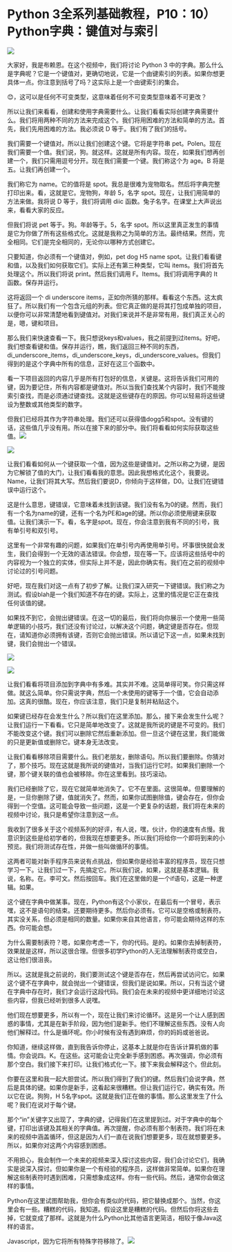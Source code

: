 # Python 3全系列基础教程，P10：10）Python字典：键值对与索引 

![](img/50bb6b5301b650cc2149f5090f089eae_0.png)

大家好，我是布赖恩。在这个视频中，我们将讨论 Python 3 中的字典。那么什么是字典呢？它是一个键值对，更确切地说，它是一个由键索引的列表。如果你想更具体一点。你注意到括号了吗？这实际上是一个由键索引的集合。

😊，这可以是任何不可变类型，这意味着任何不可变类型意味着不可更改？

所以让我们来看看，创建和使用字典需要什么。让我们看看实际创建字典需要什么。我们将用两种不同的方法来完成这个。我们将用困难的方法和简单的方法。首先，我们先用困难的方法。我必须说 D 等于。我们有了我们的括号。

我们需要一个键值对。所以让我们创建这个键。它将是字符串 pet。Polen。现在我们需要一个值。我们说，狗。就这样。这就是所有内容。现在，如果我们想再创建一个，我们只需用逗号分开。现在我们需要一个键。我们称这个为 age。B 将是五。让我们再创建一个。

我们称它为 name。它的值将是 spot。我总是很难为宠物取名。然后将字典完整打印出来。看，这就是它。宠物狗，年龄 5，名字 spot。现在，让我们用简单的方法来做。我将说 D 等于，我们将调用 diic 函数。兔子名字。在课堂上大声说出来，看看大家的反应。

但我们将说 pet 等于。狗。年龄等于。5，名字 spot。所以这里真正发生的事情是它为你做了所有这些格式化。这就是我称之为简单的方法。最终结果。然而，完全相同。它们是完全相同的，无论你以哪种方式创建它。

只要知道，你必须有一个键值对，例如，pet dog H5 name spot。让我们看看键和值，以及我们如何获取它们。实际上还有第三种类型，它叫 items。我们将首先处理这个。所以我们将说 print。然后我们调用 F。Items。我们将调用字典的 It 函数。保存并运行。

这将返回一个 di underscore items，正如你所猜的那样。看看这个东西。这太疯狂了。所以我们有一个包含元组的列表。但它真正做的是将其打包成单独的项目，以便你可以非常清楚地看到键值对。对我们来说并不是非常有用，我们真正关心的是，嗯，键和项目。

那么我们来快速查看一下。我只想说keys和values，我之前提到过items。好吧，我们想查看键和值。保存并运行，瞧，我们返回三种不同的东西，di_underscore_items，di_underscore_keys，di_underscore_values。但我们得到的是这个字典中所有的信息，正好在这三个函数中。

看一下项目返回的内容几乎是所有打包好的信息，关键是。这将告诉我们可用的键，因为要记住，所有内容都是键值对。所以当我们查找某个内容时，我们不能按索引查找，而是必须通过键查找。这就是这些键存在的原因。你可以轻易将这些键设为整数或其他类型的数字。

但我们已经将其作为字符串处理。我们还可以获得值dogg5和spot。没有键的话，这些值几乎没有用。所以在接下来的部分中。我们将看看如何实际获取这些值。![](img/50bb6b5301b650cc2149f5090f089eae_2.png)

![](img/50bb6b5301b650cc2149f5090f089eae_3.png)

让我们看看如何从一个键获取一个值，因为这些是键值对。之所以称之为键，是因为它解锁了值的大门，让我们看看我的意思。因此我想格式化这个，我要说。Name，让我们将其大写。然后我们要说D，你倾向于这样做，D0。让我们在键错误中运行这个。

这是什么意思，键错误，它意味着未找到该键。我们没有名为0的键。然而，我们有一个名为name的键，还有一个名为PE和age的键。所以你必须使用键来获取值。让我们演示一下。看，名字是spot。现在，你会注意到我有不同的引号，我有单引号和双引号。

这里有一个非常有趣的问题，如果我们在单引号内再使用单引号。坏事很快就会发生，我们会得到一个无效的语法错误。你会想，现在等一下。应该将这些括号中的内容视为一个独立的实体，但实际上并不是，因此你确实有。我们在之前的视频中讨论过的引号问题。

好吧，现在我们对这一点有了初步了解。让我们深入研究一下键错误。我们称之为测试。假设blah是一个我们知道不存在的键。实际上，这里的情况是它正在查找任何该值的键。

如果找不到它，会抛出键错误。在这一切的最后，我们将向你展示一个使用一些简单逻辑的小技巧，我们还没有讨论过，以解决这个问题，确定键是否存在。但现在，请知道你必须拥有该键，否则它会抛出错误。所以请记下这一点，如果未找到键，我们会抛出一个错误。

![](img/50bb6b5301b650cc2149f5090f089eae_5.png)

![](img/50bb6b5301b650cc2149f5090f089eae_6.png)

让我们看看将项目添加到字典中有多难。其实并不难。这简单得可笑。你只需这样做。就这么简单。你只需说字典，然后一个未使用的键等于一个值，它会自动添加。这真的很酷。现在，你应该注意，我们只是复制并粘贴这个。

如果键已经存在会发生什么？所以我们在这里添加。那么，接下来会发生什么呢？让我们运行一下看看。它只是简单地改变了。这就是我所说的键是不可变的。我们不能改变这个键。我们可以删除它然后重新添加。但一旦这个键在这里，我们能做的只是更新值或删除它。键本身无法改变。

让我们看看移除项目需要什么。我们老朋友，删除语句。所以我们要删除。你猜对了，那个技巧。现在这就是我所说的键值对，当我们运行它时。如果我们删除一个键，那个键关联的值也会被移除。你在这里看到。技巧滚动。

我们已经删除了它，现在它就简单地消失了。它不在里面。这很简单。但要理解的是，一旦你删除了键，值就消失了。然而，如果你试图删除值，键会存在，但你会得到一个空值。这可能会导致一些问题，这是一个更复杂的话题，我们将在未来的视频中讨论，我只是希望你注意到这一点。

我收到了很多关于这个视频系列的好评，有人说，嘿，伙计，你的速度有点慢。我意识到这些是给初学者的，但我现在想要更多。所以我们将给你一个即将到来的小预览。我们将测试存在性，并做一些叫做循环的事情。

这两者可能对新手程序员来说有点挑战，但如果你是经验丰富的程序员，现在只想学习一下。让我们过一下，先搞定它。所以我们说，如果，这就是基本逻辑。我说，名称。在。李可文。然后按回车。我们在这里做的是一个if语句，这是一种逻辑。如果。

这个键在字典中做某事。现在，Python有这个小家伙，在最后有一个冒号，表示嘿，这不是语句的结束。还要期待更多。然后你必须有。它可以是空格或制表符。其实没关系，但必须是相同的数量。如果你来自其他语言，你可能会期待这样的东西。你可能会想。

为什么需要制表符？嗯，如果你考虑一下，你的代码。是的。如果你去掉制表符，效果就是这样，所以这很合理。但很多初学Python的人无法理解制表符或空白，这让他们很沮丧。

所以。这就是我之前说的，我们要测试这个键是否存在，然后再尝试访问它。如果这个键不在字典中，就会抛出一个键错误，但我们是说如果。所以，只有当这个键在字典中存在时，我们才会运行这段代码。我们会在未来的视频中更详细地讨论这些内容，但我已经听到很多人说嘿。

他们现在想要更多，所以有一个，现在让我们来讨论循环。这是另一个让人感到困惑的事情，尤其是在新手阶段，因为他们是新手。他们不理解这些东西。没有人向他们解释过。什么是循环呢。你小时候有没有遇到麻烦，你的妈妈或爸爸说。

你知道，继续这样做，直到我告诉你停止，这基本上就是你在告诉计算机做的事情。你会说四。K。在这些。这可能会让完全新手感到困惑。再次强调，你必须有那个空白。我们接下来打印。让我们格式化一下。接下来我会解释这个。但此刻。

你要在这里和我一起大胆尝试。所以我们得到了我们的键。然后我们会说字典，然后是具体的键。如果你是新手，这看起来很糟糕。但让我们运行它，确实有效。所以它在说。狗狗，H 5名字spot。这就是我们正在做的事情。那么这里发生了什么呢？我们在说对于每个键。

那个“in”关键字又出现了，字典的键，记得我们在这里提到过。对于字典中的每个键，打印出该键及其相关的字典值。再次提醒，你必须有那个制表符。我们将在未来的视频中涵盖循环，但这是因为人们一直在说我们想要更多，现在就想要更多。所以，如果你对这两个内容感到困惑。

不用担心，我会制作一个未来的视频来深入探讨这些内容，我们会讨论它们，我确实是说深入探讨。但如果你是一个有经验的程序员，这样做非常简单。如果你在理解这些制表符时遇到困难，只需想象成这样。你有一些代码。然后，通常你会做这样的事情。

Python在这里试图帮助我，但你会有类似的代码，把它替换成那个。当然，你这里会有一些。糟糕的代码，我知道。假设这里是糟糕的代码。但然后你将这些去掉，它就变成了那样。这就是为什么Python比其他语言更简洁，相较于像Java这样的语言。

Javascript，因为它将所有特殊字符移除了。![](img/50bb6b5301b650cc2149f5090f089eae_8.png)
